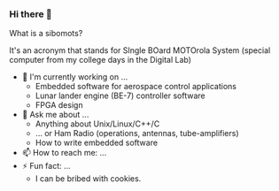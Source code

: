 ### Hi there 👋

What is a sibomots?  

It's an acronym that stands for SIngle BOard MOTOrola System 
(special computer from my college days in the Digital Lab)

- 🔭 I'm currently working on ... 
   * Embedded software for aerospace control applications
   * Lunar lander engine (BE-7) controller software
   * FPGA design
- 💬 Ask me about ...
   * Anything about Unix/Linux/C++/C
   * ... or Ham Radio (operations, antennas, tube-amplifiers)
   * How to write embedded software
- 📫 How to reach me: ...
- ⚡ Fun fact: ...
   * I can be bribed with cookies.
